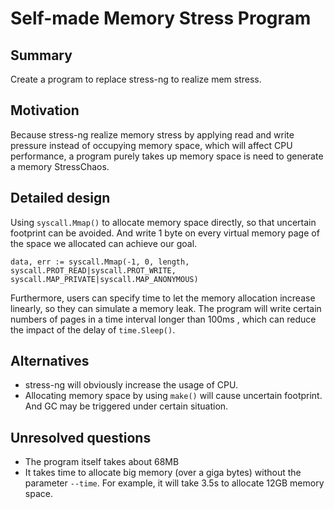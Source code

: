 # Self-made Memory Stress Program

## Summary

Create a program to replace stress-ng to realize mem stress.

## Motivation

Because stress-ng realize memory stress by applying read and write pressure instead of occupying memory space, which will affect CPU performance, a program purely takes up memory space is need to generate a memory StressChaos.

## Detailed design

Using `syscall.Mmap()` to allocate memory space directly, so that uncertain footprint can be avoided. And write 1 byte on every virtual memory page of the space we allocated can achieve our goal.

```data, err := syscall.Mmap(-1, 0, length, syscall.PROT_READ|syscall.PROT_WRITE, syscall.MAP_PRIVATE|syscall.MAP_ANONYMOUS)```

Furthermore, users can specify time to let the memory allocation increase linearly, so they can simulate a memory leak. The program will write certain numbers of pages in a time interval longer than 100ms , which can reduce the impact of the delay of `time.Sleep()`.

## Alternatives

- stress-ng will obviously increase the usage of CPU.
- Allocating memory space by using `make()` will cause uncertain footprint. And GC may be triggered under certain situation.

## Unresolved questions

- The program itself takes about 68MB
- It takes time to allocate big memory (over a giga bytes) without the parameter `--time`. For example, it will take 3.5s to allocate 12GB memory space.

